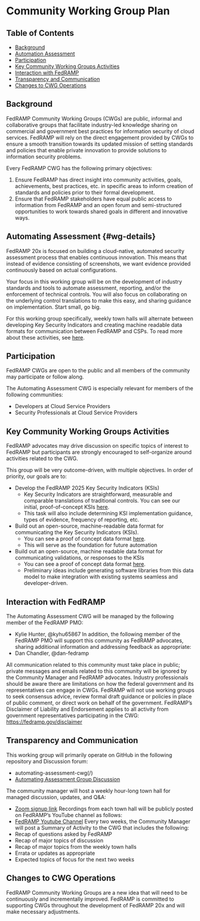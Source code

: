 # Community Working Group Plan

## Table of Contents 
- [Background](#background)
- [Automation Assessment](#wg-details)
- [Participation](#participation)
- [Key Community Working Groups Activities](#key-community-working-groups-activities)
- [Interaction with FedRAMP](#interaction-with-fedramp)
- [Transparency and Communication](#transparency-and-communication)
- [Changes to CWG Operations](#changes-to-cwg-operations)

## Background

FedRAMP Community Working Groups (CWGs) are public, informal and collaborative groups that facilitate industry-led knowledge sharing on commercial and government best practices for information security of cloud services. FedRAMP will rely on the direct engagement provided by CWGs to ensure a smooth transition towards its updated mission of setting standards and policies that enable private innovation to provide solutions to information security problems.

Every FedRAMP CWG has the following primary objectives:

1. Ensure FedRAMP has direct insight into community activities, goals, achievements, best practices, etc. in specific areas to inform creation of standards and policies prior to their formal development.
1. Ensure that FedRAMP stakeholders have equal public access to information from FedRAMP and an open forum and semi-structured opportunities to work towards shared goals in different and innovative ways.

## Automating Assessment {#wg-details}

FedRAMP 20x is focused on building a cloud-native, automated security assessment process that enables continuous innovation. This means that instead of evidence consisting of screenshots, we want evidence provided continuously based on actual configurations. 

Your focus in this working group will be on the development of industry standards and tools to automate assessment, reporting, and/or the enforcement of technical controls. You will also focus on collaborating on the underlying control translations to make this easy, and sharing guidance on implementation. Start small, go big. 

For this working group specifically, weekly town halls will alternate between developing Key Security Indicators and creating machine readable data formats for communication between FedRAMP and CSPs. To read more about these activities, see [here](#key-community-working-groups-activities). 


## Participation

FedRAMP CWGs are open to the public and all members of the community may participate or follow along. 

The Automating Assessment CWG is especially relevant for members of the following communities:

- Developers at Cloud Service Providers
- Security Professionals at Cloud Service Providers

## Key Community Working Groups Activities
FedRAMP advocates may drive discussion on specific topics of interest to FedRAMP but participants are strongly encouraged to self-organize around activities related to the CWG. 

This group will be very outcome-driven, with multiple objectives. In order of priority, our goals are to:

- Develop the FedRAMP 2025 Key Security Indicators (KSIs)
  - Key Security Indicators are straightforward, measurable and comparable translations of traditional controls. You can see our initial, proof-of-concept KSIs [here](https://github.com/FedRAMP/new-fangled-thing/blob/develop/KSIs/human_readable_ksis.md).
  - This task will also include determining KSI implementation guidance, types of evidence, frequency of reporting, etc.
- Build out an open-source, machine-readable data format for communicating the Key Security Indicators (KSIs).
  - You can see a proof of concept data format [here](https://github.com/FedRAMP/new-fangled-thing-models/blob/develop/examples/requirements_good.json).
  - This will serve as the foundation for future automation
- Build out an open-source, machine readable data format for communicating validations, or responses to the KSIs
  - You can see a proof of concept data format [here](https://github.com/FedRAMP/new-fangled-thing-models/blob/develop/examples/attestation_evidence_combined_good.json).
  - Preliminary ideas include generating software libraries from this data model to make integration with existing systems seamless and developer-driven.


## Interaction with FedRAMP
The Automating Assessment CWG will be managed by the following member of the FedRAMP PMO:
- Kylie Hunter, @kyhu65867
In addition, the following member of the FedRAMP PMO will support this community as FedRAMP advocates, sharing additional information and addressing feedback as appropriate:
- Dan Chandler, @dan-fedramp

All communication related to this community must take place in public; private messages and emails related to this community will be ignored by the Community Manager and FedRAMP advocates.
Industry professionals should be aware there are limitations on how the federal government and its representatives can engage in CWGs. FedRAMP will not use working groups to seek consensus advice, review formal draft guidance or policies in place of public comment, or direct work on behalf of the government.
FedRAMP’s Disclaimer of Liability and Endorsement applies to all activity from government representatives participating in the CWG: https://fedramp.gov/disclaimer

## Transparency and Communication
This working group will primarily operate on GitHub in the following repository and Discussion forum:
- automating-assessment-cwg(/)
- [Automating Assessment Group Discussion](../../discussions)

The community manager will host a weekly hour-long town hall for managed discussion, updates, and Q&A:
- [Zoom signup link](https://gsa.zoomgov.com/meeting/register/ZlO0X7BTQIWxSCqdIeeoZQ)
Recordings from each town hall will be publicly posted on FedRAMP’s YouTube channel as follows:
- [FedRAMP Youtube Channel](https://www.youtube.com/@FedRAMP)
Every two weeks, the Community Manager will post a Summary of Activity to the CWG that includes the following:
- Recap of questions asked by FedRAMP
- Recap of major topics of discussion
- Recap of major topics from the weekly town halls
- Errata or updates as appropriate
- Expected topics of focus for the next two weeks

  
## Changes to CWG Operations
FedRAMP Community Working Groups are a new idea that will need to be continuously and incrementally improved. FedRAMP is committed to supporting CWGs throughout the development of FedRAMP 20x and will make necessary adjustments.
